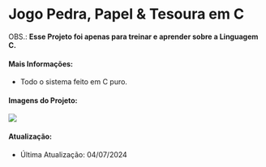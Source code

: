 <h1>Jogo Pedra, Papel & Tesoura em C</h1>

<p>OBS.: <strong>Esse Projeto foi apenas para treinar e aprender sobre a Linguagem C.</strong></p>

<h4>Mais Informações:</h4>
<ul>
  <li>Todo o sistema feito em C puro.</li>
</ul>

<h4>Imagens do Projeto:</h4>
<img src="https://uploaddeimagens.com.br/images/004/808/332/full/thumbnail.png?1720140250"/>

<h4>Atualização:</h4>
<ul>
  <li>Última Atualização: 04/07/2024</li>
</ul>
